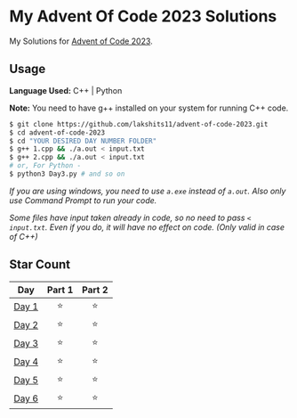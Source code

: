 # My Advent Of Code 2023 Solutions

My Solutions for [Advent of Code 2023](https://adventofcode.com/2023).

## Usage

**Language Used:** C++ | Python

**Note:** You need to have g++ installed on your system for running C++ code.

```bash
$ git clone https://github.com/lakshits11/advent-of-code-2023.git
$ cd advent-of-code-2023
$ cd "YOUR DESIRED DAY NUMBER FOLDER"
$ g++ 1.cpp && ./a.out < input.txt
$ g++ 2.cpp && ./a.out < input.txt
# or, For Python -
$ python3 Day3.py # and so on
```

_If you are using windows, you need to use `a.exe` instead of `a.out`. Also only use Command Prompt to run your code._

_Some files have input taken already in code, so no need to pass `< input.txt`. Even if you do, it will have no effect on code. (Only valid in case of C++)_

## Star Count

<!--- advent_readme_stars table --->

|                     Day                      | Part 1 | Part 2 |
| :------------------------------------------: | :----: | :----: |
| [Day 1](https://adventofcode.com/2023/day/1) |   ⭐   |   ⭐   |
| [Day 2](https://adventofcode.com/2023/day/2) |   ⭐   |   ⭐   |
| [Day 3](https://adventofcode.com/2023/day/3) |   ⭐   |   ⭐   |
| [Day 4](https://adventofcode.com/2023/day/4) |   ⭐   |   ⭐   |
| [Day 5](https://adventofcode.com/2023/day/5) |   ⭐   |   ⭐   |
| [Day 6](https://adventofcode.com/2023/day/6) |   ⭐   |   ⭐   |

<!--- advent_readme_stars table --->
